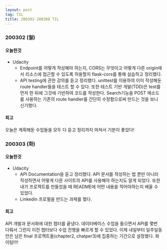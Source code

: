 ```yaml
---
layout: post
tag: TIL
title: 200302-200308 TIL
---
```


### 200302 (월)
#### 오늘한것
- Udacity
  - Endpoint를 어떻게 작성해야 하는지, CORS는 무엇이고 어떻게 다른 origin에서 리소스에 접근할 수 있도록 허용할지 flask-cors를 통해 실습하고 정리했다.
  - API testing에 관한 강의를 듣고 정리했다. unittest를 이용하여 이미 작성해둔 route handler들을 테스트 할 수 있다. 또한 테스트 기반 개발(TDD)은 test를 먼저 한 뒤에 그것에 기반하여 코드를 작성한다. Search기능을 POST 메소드를 사용하는 기존의 route handler를 간단히 수정함으로써 만드는 것을 보니 신기했다.
#### 회고
오늘은 계획해둔 수업들을 모두 다 듣고 정리까지 마쳐서 기분이 좋았다! 

### 200303 (화)
#### 오늘한것
- Udacity
  - API Documentation을 듣고 정리했다. API 문서를 작성하는 법 뿐만 아니라 작성하면서 어떻게 다른 사이트의 API를 사용해야 하는지도 알게 되었다. 또한 내가 프로젝트를 만들었을 때 README에 어떤 내용을 적어야하는지 배울 수 있었다.
  - Linkedin 프로필을 만드는 과제를 했다. 

#### 회고
API 개발과 문서화에 대한 챕터를 끝냈다. 데이터베이스 수업을 들으면서 API를 몇번 다뤄서 그런지 이전 챕터보다 수업 진행을 빠르게 할 수 있었다. 이제 내일부터 일주일동안은 남은 final 프로젝트들(chapter2, chatper3)에 집중하는 기간으로 설정했다. 화이팅!!!!

